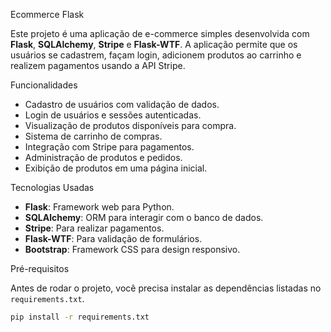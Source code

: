 Ecommerce Flask

Este projeto é uma aplicação de e-commerce simples desenvolvida com **Flask**, **SQLAlchemy**, **Stripe** e **Flask-WTF**. A aplicação permite que os usuários se cadastrem, façam login, adicionem produtos ao carrinho e realizem pagamentos usando a API Stripe.

Funcionalidades

- Cadastro de usuários com validação de dados.
- Login de usuários e sessões autenticadas.
- Visualização de produtos disponíveis para compra.
- Sistema de carrinho de compras.
- Integração com Stripe para pagamentos.
- Administração de produtos e pedidos.
- Exibição de produtos em uma página inicial.
  
Tecnologias Usadas

- **Flask**: Framework web para Python.
- **SQLAlchemy**: ORM para interagir com o banco de dados.
- **Stripe**: Para realizar pagamentos.
- **Flask-WTF**: Para validação de formulários.
- **Bootstrap**: Framework CSS para design responsivo.

Pré-requisitos

Antes de rodar o projeto, você precisa instalar as dependências listadas no `requirements.txt`.

```bash
pip install -r requirements.txt
